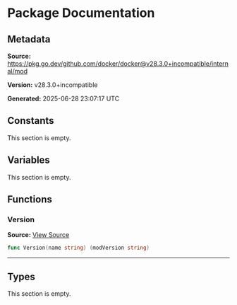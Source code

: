 # Package Documentation

## Metadata

**Source:** https://pkg.go.dev/github.com/docker/docker@v28.3.0+incompatible/internal/mod

**Version:** v28.3.0+incompatible

**Generated:** 2025-06-28 23:07:17 UTC

## Constants

This section is empty.

## Variables

This section is empty.

## Functions

### Version

**Source:** [View Source](https://github.com/docker/docker/blob/v28.3.0/internal/mod/mod.go#L16)  

```go
func Version(name string) (modVersion string)
```

---

## Types

This section is empty.

